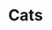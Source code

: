 ---
title: "Cats"
description: "Lots of photographs of our two cats, Bella and Bianca"
cover: "cats_171231150232.jpg"
---